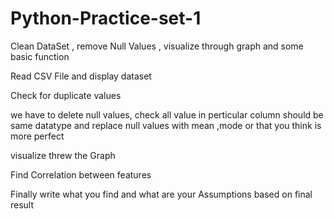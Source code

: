 # Python-Practice-set-1

Clean DataSet , remove Null Values , visualize through graph and some basic function

Read CSV File and display dataset

Check for duplicate values

we have to delete null values, check all value in perticular column should be same datatype and replace null values with mean ,mode or that you think is more perfect

visualize threw the Graph

Find Correlation between features

Finally write what you find and what are your Assumptions based on final result
